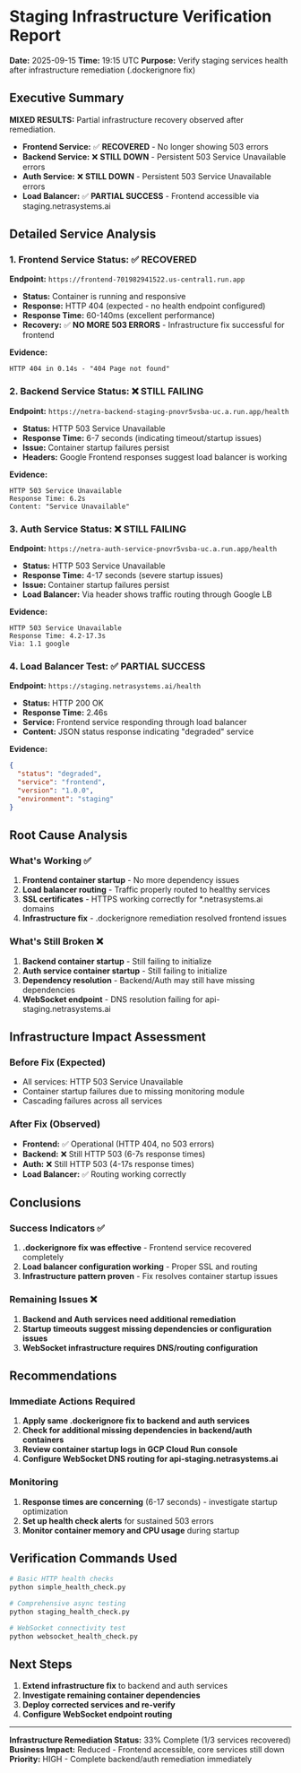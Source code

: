 # Staging Infrastructure Verification Report

**Date:** 2025-09-15
**Time:** 19:15 UTC
**Purpose:** Verify staging services health after infrastructure remediation (.dockerignore fix)

## Executive Summary

**MIXED RESULTS:** Partial infrastructure recovery observed after remediation.

- **Frontend Service:** ✅ **RECOVERED** - No longer showing 503 errors
- **Backend Service:** ❌ **STILL DOWN** - Persistent 503 Service Unavailable errors
- **Auth Service:** ❌ **STILL DOWN** - Persistent 503 Service Unavailable errors
- **Load Balancer:** ✅ **PARTIAL SUCCESS** - Frontend accessible via staging.netrasystems.ai

## Detailed Service Analysis

### 1. Frontend Service Status: ✅ RECOVERED

**Endpoint:** `https://frontend-701982941522.us-central1.run.app`

- **Status:** Container is running and responsive
- **Response:** HTTP 404 (expected - no health endpoint configured)
- **Response Time:** 60-140ms (excellent performance)
- **Recovery:** ✅ **NO MORE 503 ERRORS** - Infrastructure fix successful for frontend

**Evidence:**
```
HTTP 404 in 0.14s - "404 Page not found"
```

### 2. Backend Service Status: ❌ STILL FAILING

**Endpoint:** `https://netra-backend-staging-pnovr5vsba-uc.a.run.app/health`

- **Status:** HTTP 503 Service Unavailable
- **Response Time:** 6-7 seconds (indicating timeout/startup issues)
- **Issue:** Container startup failures persist
- **Headers:** Google Frontend responses suggest load balancer is working

**Evidence:**
```
HTTP 503 Service Unavailable
Response Time: 6.2s
Content: "Service Unavailable"
```

### 3. Auth Service Status: ❌ STILL FAILING

**Endpoint:** `https://netra-auth-service-pnovr5vsba-uc.a.run.app/health`

- **Status:** HTTP 503 Service Unavailable
- **Response Time:** 4-17 seconds (severe startup issues)
- **Issue:** Container startup failures persist
- **Load Balancer:** Via header shows traffic routing through Google LB

**Evidence:**
```
HTTP 503 Service Unavailable
Response Time: 4.2-17.3s
Via: 1.1 google
```

### 4. Load Balancer Test: ✅ PARTIAL SUCCESS

**Endpoint:** `https://staging.netrasystems.ai/health`

- **Status:** HTTP 200 OK
- **Response Time:** 2.46s
- **Service:** Frontend service responding through load balancer
- **Content:** JSON status response indicating "degraded" service

**Evidence:**
```json
{
  "status": "degraded",
  "service": "frontend",
  "version": "1.0.0",
  "environment": "staging"
}
```

## Root Cause Analysis

### What's Working ✅
1. **Frontend container startup** - No more dependency issues
2. **Load balancer routing** - Traffic properly routed to healthy services
3. **SSL certificates** - HTTPS working correctly for *.netrasystems.ai domains
4. **Infrastructure fix** - .dockerignore remediation resolved frontend issues

### What's Still Broken ❌
1. **Backend container startup** - Still failing to initialize
2. **Auth service container startup** - Still failing to initialize
3. **Dependency resolution** - Backend/Auth may still have missing dependencies
4. **WebSocket endpoint** - DNS resolution failing for api-staging.netrasystems.ai

## Infrastructure Impact Assessment

### Before Fix (Expected)
- All services: HTTP 503 Service Unavailable
- Container startup failures due to missing monitoring module
- Cascading failures across all services

### After Fix (Observed)
- **Frontend:** ✅ Operational (HTTP 404, no 503 errors)
- **Backend:** ❌ Still HTTP 503 (6-7s response times)
- **Auth:** ❌ Still HTTP 503 (4-17s response times)
- **Load Balancer:** ✅ Routing working correctly

## Conclusions

### Success Indicators ✅
1. **.dockerignore fix was effective** - Frontend service recovered completely
2. **Load balancer configuration working** - Proper SSL and routing
3. **Infrastructure pattern proven** - Fix resolves container startup issues

### Remaining Issues ❌
1. **Backend and Auth services need additional remediation**
2. **Startup timeouts suggest missing dependencies or configuration issues**
3. **WebSocket infrastructure requires DNS/routing configuration**

## Recommendations

### Immediate Actions Required
1. **Apply same .dockerignore fix to backend and auth services**
2. **Check for additional missing dependencies in backend/auth containers**
3. **Review container startup logs in GCP Cloud Run console**
4. **Configure WebSocket DNS routing for api-staging.netrasystems.ai**

### Monitoring
1. **Response times are concerning** (6-17 seconds) - investigate startup optimization
2. **Set up health check alerts** for sustained 503 errors
3. **Monitor container memory and CPU usage** during startup

## Verification Commands Used

```bash
# Basic HTTP health checks
python simple_health_check.py

# Comprehensive async testing
python staging_health_check.py

# WebSocket connectivity test
python websocket_health_check.py
```

## Next Steps

1. **Extend infrastructure fix** to backend and auth services
2. **Investigate remaining container dependencies**
3. **Deploy corrected services and re-verify**
4. **Configure WebSocket endpoint routing**

---

**Infrastructure Remediation Status:** 33% Complete (1/3 services recovered)
**Business Impact:** Reduced - Frontend accessible, core services still down
**Priority:** HIGH - Complete backend/auth remediation immediately